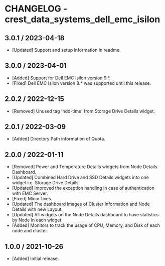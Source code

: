 # CHANGELOG - crest_data_systems_dell_emc_isilon

## 3.0.1 / 2023-04-18

- [Updated] Support and setup information in readme.

## 3.0.0 / 2023-04-01

- [Added] Support for Dell EMC Isilon version 9.\*.
- [Fixed] Dell EMC Isilon version 8.\* was supported until this release.

## 2.0.2 / 2022-12-15

- [Removed] Unused tag 'hdd-time' from Storage Drive Details widget.

## 2.0.1 / 2022-03-09

- [Added] Directory Path information of Quota.

## 2.0.0 / 2022-01-11

- [Removed] Power and Temperature Details widgets from Node Details Dashboard.
- [Updated] Combined Hard Drive and SSD Details widgets into one widget i.e. Storage Drive Details.
- [Updated] Improved the exception handling in case of authentication with EMC Server.
- [Fixed] Minor fixes.
- [Updated] The dashboard images of Cluster Information and Node Details with new Layout.
- [Updated] All widgets on the Node Details dashboard to have statistics by Node in each widget.
- [Added] Monitors to track the usage of CPU, Memory, and Disk of each node and cluster.

## 1.0.0 / 2021-10-26

- [Added] Initial release.
